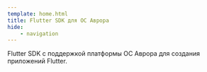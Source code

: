 ```yaml
---
template: home.html
title: Flutter SDK для ОС Аврора
hide:
    - navigation
---
```


Flutter SDK с поддержкой платформы ОС Аврора для создания приложений Flutter.
